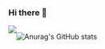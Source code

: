 ### Hi there 👋
<div style="display:flex; flex-direction:row;"><a href="https://velog.io/@coding_cat"><img src="https://img.shields.io/badge/velog-20C997?style=flat&logo=V&logoColor=white&link=https://velog.io/@coding_cat"/>
</a>




![Anurag's GitHub stats](https://github-readme-stats.vercel.app/api?username=jongkweanlee&show_icons=true&theme=aura_dark)
